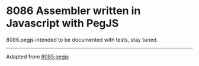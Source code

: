 8086 Assembler written in Javascript with PegJS
===============================================

8086.pegjs intended to be documented with tests, stay tuned.


----------------------------------------------------------------------
Adapted from [8085.pegjs](https://gist.github.com/debjitbis08/5027354)